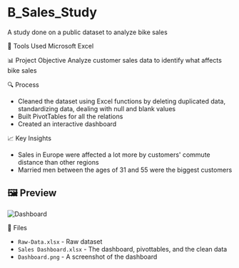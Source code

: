 # B_Sales_Study
A study done on a public dataset to analyze bike sales

📌 Tools Used
Microsoft Excel

📊 Project Objective
Analyze customer sales data to identify what affects bike sales

🔍 Process
- Cleaned the dataset using Excel functions by deleting duplicated data, standardizing data, dealing with null and blank values
- Built PivotTables for all the relations
- Created an interactive dashboard

📈 Key Insights
- Sales in Europe were affected a lot more by customers' commute distance than other regions
- Married men between the ages of 31 and 55 were the biggest customers

## 🖼️ Preview
![Dashboard](https://github.com/user-attachments/assets/4b33e5ce-78fb-47b9-93db-76297f117a54)


📎 Files
- `Raw-Data.xlsx` - Raw dataset
- `Sales Dashboard.xlsx` - The dashboard, pivottables, and the clean data
- `Dashboard.png` - A screenshot of the dashboard
